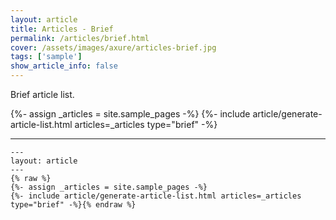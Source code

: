 ```yaml
---
layout: article
title: Articles - Brief
permalink: /articles/brief.html
cover: /assets/images/axure/articles-brief.jpg
tags: ['sample']
show_article_info: false
---
```


Brief article list.

<!--more-->

<!-- <div class="article__content" markdown="1"> -->

{%- assign _articles = site.sample_pages -%}
{%- include article/generate-article-list.html articles=_articles type="brief" -%}

<!-- =========================== -->

---

```
---
layout: article
---
{% raw %}
{%- assign _articles = site.sample_pages -%}
{%- include article/generate-article-list.html articles=_articles type="brief" -%}{% endraw %}
```

<!-- </div> -->
